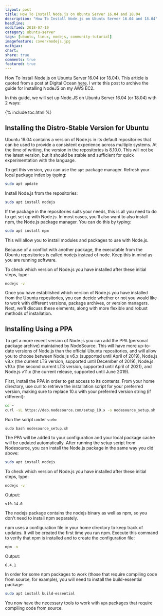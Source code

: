 ```yaml
---
layout: post
title: How To Install Node.js on Ubuntu Server 16.04 and 18.04
description: "How To Install Node.js on Ubuntu Server 16.04 and 18.04"
headline: 
modified: 2018-07-19
category: ubuntu-server
tags: [ubuntu, linux, nodejs, community-tutorial]
imagefeature: cover/nodejs.jpg
mathjax:
chart:
share: true
comments: true
featured: true
---
```



How To Install Node.js on Ubuntu Server 16.04 (or 18.04). This article is quoted from a post at Digital Ocean [here](https://www.digitalocean.com/community/tutorials/how-to-install-node-js-on-ubuntu-16-04). I write this post to archive the guide for installing NodeJS on my AWS EC2.

In this guide, we will set up Node.JS on Ubuntu Server 16.04 (or 18.04) with 2 ways:

{% include toc.html %}

## Installing the Distro-Stable Version for Ubuntu

Ubuntu 16.04 contains a version of Node.js in its default repositories that can be used to provide a consistent experience across multiple systems. At the time of writing, the version in the repositories is 8.10.0. This will not be the latest version, but it should be stable and sufficient for quick experimentation with the language.

To get this version, you can use the `apt` package manager. Refresh your local package index by typing:

```bash
sudo apt update
```

Install Node.js from the repositories:

```bash
sudo apt install nodejs
```

If the package in the repositories suits your needs, this is all you need to do to get set up with Node.js. In most cases, you'll also want to also install npm, the Node.js package manager. You can do this by typing:

```bash
sudo apt install npm
```

This will allow you to install modules and packages to use with Node.js.

Because of a conflict with another package, the executable from the Ubuntu repositories is called nodejs instead of node. Keep this in mind as you are running software.

To check which version of Node.js you have installed after these initial steps, type:

```bash
nodejs -v
```

Once you have established which version of Node.js you have installed from the Ubuntu repositories, you can decide whether or not you would like to work with different versions, package archives, or version managers. Next, we'll discuss these elements, along with more flexible and robust methods of installation.


## Installing Using a PPA

To get a more recent version of Node.js you can add the PPA (personal package archive) maintained by NodeSource. This will have more up-to-date versions of Node.js than the official Ubuntu repositories, and will allow you to choose between Node.js v6.x (supported until April of 2019), Node.js v8.x (the current LTS version, supported until December of 2019), Node.js v10.x (the second current LTS version, supported until April of 2021), and Node.js v11.x (the current release, supported until June 2019).

First, install the PPA in order to get access to its contents. From your home directory, use curl to retrieve the installation script for your preferred version, making sure to replace 10.x with your preferred version string (if different):

```bash
cd ~
curl -sL https://deb.nodesource.com/setup_10.x -o nodesource_setup.sh
```


Run the script under `sudo`:

```
sudo bash nodesource_setup.sh
```

The PPA will be added to your configuration and your local package cache will be updated automatically. After running the setup script from Nodesource, you can install the Node.js package in the same way you did above:

```bash
sudo apt install nodejs
```

To check which version of Node.js you have installed after these initial steps, type:

```bash
nodejs -v
```

Output:

```
v10.14.0
```

The nodejs package contains the nodejs binary as well as npm, so you don't need to install npm separately.

npm uses a configuration file in your home directory to keep track of updates. It will be created the first time you run npm. Execute this command to verify that npm is installed and to create the configuration file:

```bash
npm -v
```

Output:

```
6.4.1
```


In order for some npm packages to work (those that require compiling code from source, for example), you will need to install the build-essential package:

```bash
sudo apt install build-essential
```

You now have the necessary tools to work with `npm` packages that require compiling code from source.
